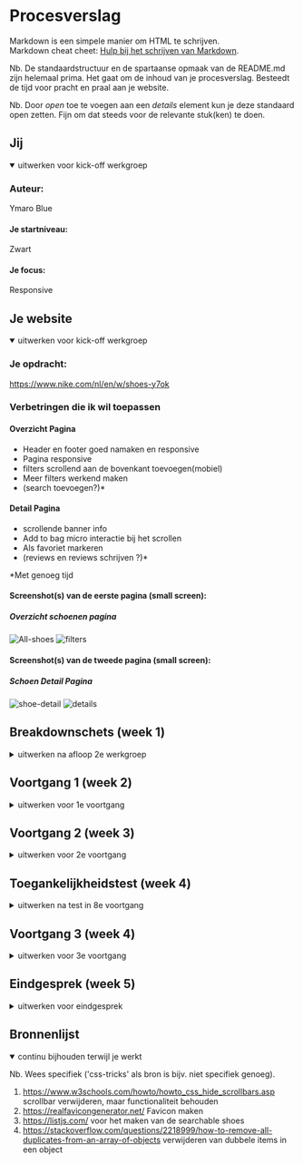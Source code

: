 # Procesverslag
Markdown is een simpele manier om HTML te schrijven.  
Markdown cheat cheet: [Hulp bij het schrijven van Markdown](https://github.com/adam-p/markdown-here/wiki/Markdown-Cheatsheet).

Nb. De standaardstructuur en de spartaanse opmaak van de README.md zijn helemaal prima. Het gaat om de inhoud van je procesverslag. Besteedt de tijd voor pracht en praal aan je website.

Nb. Door *open* toe te voegen aan een *details* element kun je deze standaard open zetten. Fijn om dat steeds voor de relevante stuk(ken) te doen.





## Jij

<details open>
<summary>uitwerken voor kick-off werkgroep</summary>

### Auteur:
Ymaro Blue

#### Je startniveau:
Zwart

#### Je focus:
Responsive
 
</details>





## Je website

<details open>
<summary>uitwerken voor kick-off werkgroep</summary>

### Je opdracht:
https://www.nike.com/nl/en/w/shoes-y7ok

### Verbetringen die ik wil toepassen
 #### Overzicht Pagina 
 - Header en footer goed namaken en responsive
 - Pagina responsive
 - filters scrollend aan de bovenkant toevoegen(mobiel)
 - Meer filters werkend maken
 - (search toevoegen?)*
 
 #### Detail Pagina
 - scrollende banner info
 - Add to bag micro interactie bij het scrollen
 - Als favoriet markeren
 - (reviews en reviews schrijven ?)*
 
 *Met genoeg tijd
 
#### Screenshot(s) van de eerste pagina (small screen): 
##### Overzicht schoenen pagina
 ![All-shoes](https://user-images.githubusercontent.com/82333022/132381212-39a2de0f-88de-49ed-ae9a-d6f18828e74e.jpg)
 ![filters](https://user-images.githubusercontent.com/82333022/132382012-467ff124-fecd-4a85-a4c3-30806a0e4675.jpeg)


#### Screenshot(s) van de tweede pagina (small screen):
##### Schoen Detail Pagina <Enter>
 ![shoe-detail](https://user-images.githubusercontent.com/82333022/132381245-5a3573a5-3455-4562-8bad-0aab52b075e4.jpeg)
 ![details](https://user-images.githubusercontent.com/82333022/132384039-d3f1e951-1142-4865-8c3b-ae3fcf0ab1bd.jpeg)


 
</details>





## Breakdownschets (week 1)

<details>
<summary>uitwerken na afloop 2e werkgroep</summary>

## Html verbeteringen
 
### article 
 ![article-breakdown](https://user-images.githubusercontent.com/82333022/132528635-26027941-0b2a-439d-bd37-a63227d9f708.jpg)

### filter opties kleur
 ![filter-breakdown](https://user-images.githubusercontent.com/82333022/132528650-6751a8f6-26a5-4ac0-974f-8b80a9984a4c.jpg)

### Footer
 ![footer-breakdown](https://user-images.githubusercontent.com/82333022/132528673-8039aa44-b9c3-41e9-b879-e5c6bfd0958f.jpg)

</details>





## Voortgang 1 (week 2)

<details>
<summary>uitwerken voor 1e voortgang</summary>

### Stand van zaken
Eigenlijk is alles wat ik wilde doen tot nu toe goed gegaan. Dus geen problemen
 
Het aanpassen van de header/nav is nu responsive en ook echt overgenomen ipv een kleine versie van de desktop.
| ![image](https://user-images.githubusercontent.com/82333022/133604939-c65d8adc-39f0-4e97-9d27-74543225b84c.png) | ![image](https://user-images.githubusercontent.com/82333022/133605679-f71a7c04-0c5c-48d7-a6ab-a449bc442e12.png) |

 
En datzelfde geldt voor de footer, maar die is nog niet helemaal klaar, maar hij is wel responsive.
| ![image](https://user-images.githubusercontent.com/82333022/133605805-7dba9600-a65f-4f72-ad7e-78dbac4f57fa.png) | ![image](https://user-images.githubusercontent.com/82333022/133605558-5007710f-3540-40d1-b472-192ed1839e5b.png) |





### Agenda voor meeting
samen met je groepje opstellen

| student 1      | student 2          | student 3    | student 4        |
| ---            | ---                | ---          | ---              |
| dit bespreken  | en dit             | en ik dit    | en dan ik dat    |
| en dat ook nog | dit als er tijd is | nog een punt | dit wil ik zeker |
| ...            | ...                | ...          | ...              |


### Verslag van meeting
hier na afloop snel de uitkomsten van de meeting vastleggen

- punt 1
- punt 2
- nog een punt
- ...

</details>





## Voortgang 2 (week 3)

<details>
<summary>uitwerken voor 2e voortgang</summary>

### Stand van zaken
Het maken van de mobile menu inclusief logica bij het uitklappen en laten sliden van de zijkant ging wel goed. 
Dit heb ik ook toegepast voor de filter menu alleen komt deze van de onderkant ipv de zijkant.

| Mobile menu     | Filter menu          |
| ---            | ---                |
| <img src="images/screenshots/mobile-menu.jpg" alt="Mobile menu">  | <img src="images/screenshots/filter-menu.jpg" alt="Filter menu">             |


### Agenda voor meeting
samen met je groepje opstellen

| student 1      |
| ---            |
| Wanneer kan je beter grid gebruiken dan flex  |
| Beste manier om grid te gebruiken in een layout |
| Het maken van een carousel |
| ...            |


### Verslag van meeting
hier na afloop snel de uitkomsten van de meeting vastleggen

- Met grid kan je makkelijker dingen controllen
- Met Flex geef je het stuur meer aan de browser en dus beter te gebruiken voor simpele dingen

</details>





## Toegankelijkheidstest (week 4)

<details>
<summary>uitwerken na test in 8e voortgang</summary>

### Bevindingen
Lijst met je bevindingen die in de test naar voren kwamen:

#### Join us
De voice assistant zei bij de links steeds hetzelfde woord terwijl er 3 verschillende links stonden

Ik heb dit niet op kunnen lossen


#### Shoetype 
Shoe type links werken niet met tab

Tab-index toevoegen


#### firefox
Op firefox kwam er een random scrollbar bij de filters

Geen overflow:scroll gebruiken, maar overflow:auto en correcte css om ook op firefox scrollbar te verwijderen
</details>





## Voortgang 3 (week 4)

<details>
<summary>uitwerken voor 3e voortgang</summary>

### Stand van zaken
Het maken van de search/results ging een beetje stroefjes omdat ik niet precies wist hoe ik dit moest implementeren(lists.js). Maar toen het uiteindlijk gelukt was, is hij er wel mooi uitgekomen. Ik wilde eerst ook de lists.js gebruiken voor het filteren, maar dit heb ik uiteindelijk toch zelf gedaan
En naast het maken van de search heb ik ook de filters werken gemaakt inclusief counts voor welke filters actief zijn.

| search     | results          |
| ---            | ---                |
| <img src="images/screenshots/search.jpg" alt="Mobile menu">  | <img src="images/screenshots/search-results.jpg" alt="Filter menu">             |


### Agenda voor meeting
Deze week niet echt vragen voor mij


### Verslag van meeting
hier na afloop snel de uitkomsten van de meeting vastleggen

- comments plaasten
- puntjes op de i zetten

</details>





## Eindgesprek (week 5)

<details>
<summary>uitwerken voor eindgesprek</summary>

### Stand van zaken
Alles was eigenlijk al af, maar het ging deze week vooral om het zetten van de puntjes op de i en comments plaatsten en een paar schoonheidsfoutjes in de css weghalen

### Screenshot(s)

hier screenshot(s) van je eindresultaat

| pagina 1     | pagina 2          |
| ---            | ---                |
| <img src="images/screenshots/pagina1.jpeg" alt="Mobile menu">  | <img src="images/screenshots/pagina2.jpeg" alt="Filter menu">             |
</details>





## Bronnenlijst

<details open>
<summary>continu bijhouden terwijl je werkt</summary>

Nb. Wees specifiek ('css-tricks' als bron is bijv. niet specifiek genoeg).

1. https://www.w3schools.com/howto/howto_css_hide_scrollbars.asp scrollbar verwijderen, maar functionaliteit behouden
2. https://realfavicongenerator.net/ Favicon maken
3. https://listjs.com/ voor het maken van de searchable shoes
4. https://stackoverflow.com/questions/2218999/how-to-remove-all-duplicates-from-an-array-of-objects verwijderen van dubbele items in een object

</details>
